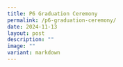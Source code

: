 ```yaml
---
title: P6 Graduation Ceremony
permalink: /p6-graduation-ceremony/
date: 2024-11-13
layout: post
description: ""
image: ""
variant: markdown
---
```

